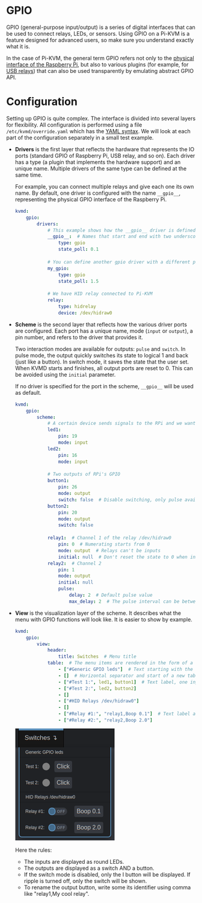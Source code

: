 # GPIO
GPIO (general-purpose input/output) is a series of digital interfaces that can be used to connect relays, LEDs, or sensors.
Using GPIO on a Pi-KVM is a feature designed for advanced users, so make sure you understand exactly what it is.

In the case of Pi-KVM, the general term GPIO refers not only to the [physical interface of the Raspberry Pi](https://www.raspberrypi.org/documentation/usage/gpio),
but also to various plugins (for example, for [USB relays](http://vusb.wikidot.com/project:driver-less-usb-relays-hid-interface))
that can also be used transparently by emulating abstract GPIO API.

# Configuration
Setting up GPIO is quite complex. The interface is divided into several layers for flexibility. All configuration is performed using a file `/etc/kvmd/override.yaml` which has the [YAML syntax](https://docs.ansible.com/ansible/latest/reference_appendices/YAMLSyntax.html). We will look at each part of the configuration separately in a small test example.

* **Drivers** is the first layer that reflects the hardware that represents the IO ports (standard GPIO of Raspberry Pi, USB relay, and so on). Each driver has a type (a plugin that implements the hardware support) and an unique name. Multiple drivers of the same type can be defined at the same time.

    For example, you can connect multiple relays and give each one its own name. By default, one driver is configured with the name `__gpio__`, representing the physical GPIO interface of the Raspberry Pi.

    ```yaml
    kvmd:
        gpio:
            drivers:
                # This example shows how the __gpio__ driver is defined. You don't need to write it in your configuration.
                __gpio__:  # Names that start and end with two underscores are reserved. You don't have to define similar names yourself.
                    type: gpio
                    state_poll: 0.1

                # You can define another gpio driver with a different polling interval
                my_gpio:
                    type: gpio
                    state_poll: 1.5
                    
                # We have HID relay connected to Pi-KVM
                relay:
                    type: hidrelay
                    device: /dev/hidraw0
    ```

* **Scheme** is the second layer that reflects how the various driver ports are configured. Each port has a unique name, mode (`input` or `output`), a pin number, and refers to the driver that provides it.

    Two interaction modes are available for outputs: `pulse` and `switch`. In pulse mode, the output quickly switches its state to logical 1 and back (just like a button). In switch mode, it saves the state that the user set. When KVMD starts and finishes, all output ports are reset to 0. This can be avoided using the `initial` parameter.

    If no driver is specified for the port in the scheme, `__gpio__` will be used as default.

    ```yaml
    kvmd:
        gpio:
            scheme:
                # A certain device sends signals to the RPi and we want the Pi-KVM to display this as an led
                led1:
                    pin: 19
                    mode: input
                led2:
                    pin: 16
                    mode: input

                # Two outputs of RPi's GPIO
                button1:
                    pin: 26
                    mode: output
                    switch: false  # Disable switching, only pulse available
                button2:
                    pin: 20
                    mode: output
                    switch: false

                relay1:  # Channel 1 of the relay /dev/hidraw0
                    pin: 0  # Numerating starts from 0
                    mode: output  # Relays can't be inputs
                    initial: null  # Don't reset the state to 0 when initializing and terminating KVMD
                relay2:  # Channel 2
                    pin: 1
                    mode: output
                    initial: null
                    pulse:
                        delay: 2  # Default pulse value
                        max_delay: 2  # The pulse interval can be between min_pulse (0.1 by default) and max_pulse=5
    ```

* **View** is the visualization layer of the scheme. It describes what the menu with GPIO functions will look like. It is easier to show by example.

    ```yaml
    kvmd:
        gpio:
            view:
                header:
                    title: Switches  # Menu title
                table:  # The menu items are rendered in the form of a table of text labels and controls
                    - ["#Generic GPIO leds"]  # Text starting with the sharp symbol will be a label
                    - []  # Horizontal separator and start of a new table
                    - ["#Test 1:", led1, button1]  # Text label, one input, one button with text "Click"
                    - ["#Test 2:", led2, button2]
                    - []
                    - ["#HID Relays /dev/hidraw0"]
                    - []
                    - ["#Relay #1:", "relay1,Boop 0.1"]  # Text label and button with alternative text
                    - ["#Relay #2:", "relay2,Boop 2.0"]
    ```

    <img src="../img/gpio_menu.png" alt="drawing" />

    Here the rules:
    - The inputs are displayed as round LEDs.
    - The outputs are displayed as a switch AND a button.
    - If the switch mode is disabled, only the I button will be displayed. If ripple is turned off, only the switch will be shown.
    - To rename the output button, write some its identifier using comma like "relay1,My cool relay".
